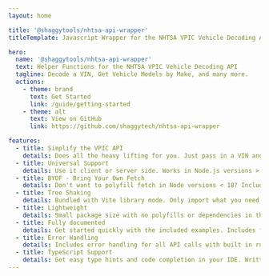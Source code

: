 ```yaml
---
layout: home

title: '@shaggytools/nhtsa-api-wrapper'
titleTemplate: Javascript Wrapper for the NHTSA VPIC Vehicle Decoding API

hero:
  name: '@shaggytools/nhtsa-api-wrapper'
  text: Helper Functions for the NHTSA VPIC Vehicle Decoding API
  tagline: Decode a VIN, Get Vehicle Models by Make, and many more.
  actions:
    - theme: brand
      text: Get Started
      link: /guide/getting-started
    - theme: alt
      text: View on GitHub
      link: https://github.com/shaggytech/nhtsa-api-wrapper

features:
  - title: Simplify the VPIC API
    details: Does all the heavy lifting for you. Just pass in a VIN and get back a decoded vehicle in JSON format. No query strings, path parameters, or headers to worry about.
  - title: Universal Support
    details: Use it client or server side. Works in Node.js versions > 18 and modern browsers out of the box.
  - title: BYOF - Bring Your Own Fetch
    details: Don't want to polyfill fetch in Node versions < 18? Includes an option to bypass fetching and get back a fully built VPIC URL ready to use how you want.
  - title: Tree Shaking
    details: Bundled with Vite library mode. Only import what you need, and keep your bundle size small. Plays nice with bundlers like Webpack and Rollup.
  - title: Lightweight
    details: Small package size with no polyfills or dependencies in the final package bundle. Under 4kb minified and gzipped.
  - title: Fully documented
    details: Get started quickly with the included examples. Includes full documentation for all methods and properties.
  - title: Error Handling
    details: Includes error handling for all API calls with built in run-time type checking for all methods. Get back a detailed error message if something goes wrong.
  - title: TypeScript Support
    details: Get easy type hints and code completion in your IDE. Written with Typescript support top of mind. Includes type definitions for all methods and VPIC responses.
---
```

